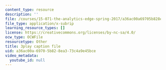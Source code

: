 ```yaml
---
content_type: resource
description: ''
file: /courses/15-071-the-analytics-edge-spring-2017/a36ac00a69705b828ea373c4a9e45bce_UjbutTp3z3I.vtt
file_type: application/x-subrip
learning_resource_types: []
license: https://creativecommons.org/licenses/by-nc-sa/4.0/
ocw_type: OCWFile
resourcetype: Other
title: 3play caption file
uid: a36ac00a-6970-5b82-8ea3-73c4a9e45bce
video_metadata:
  youtube_id: null
---
```


